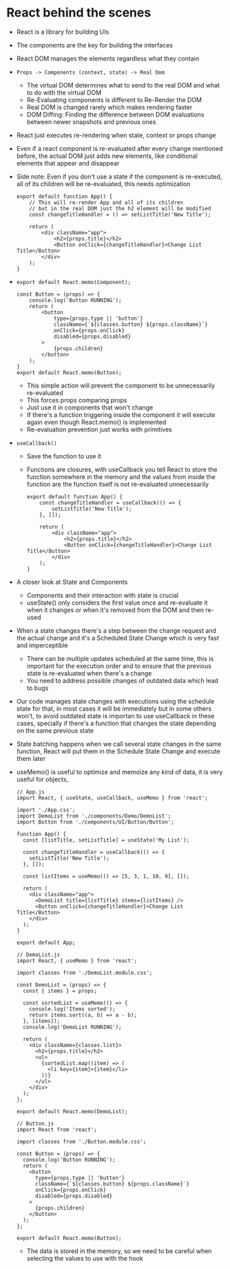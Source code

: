 # React behind the scenes

-   React is a library for building UIs
-   The components are the key for building the interfaces
-   React DOM manages the elements regardless what they contain
-   `Props -> Components (context, state) -> Real Dom`
    -   The virtual DOM determines what to send to the real DOM and what to do with the virtual DOM
    -   Re-Evaluating components is different to Re-Render the DOM
    -   Real DOM is changed rarely which makes rendering faster
    -   DOM Diffing: Finding the difference between DOM evaluations between newer snapshots and previous ones
-   React just executes re-rendering when state, context or props change
-   Even if a react component is re-evaluated after every change mentioned before, the actual DOM just adds new elements, like conditional elements that appear and disappear
-   Side note: Even if you don't use a state if the component is re-executed, all of its children will be re-evaluated, this needs optimization

    ```JSX
    export default function App() {
        // This will re-render App and all of its children
        // but in the real DOM just the h2 element will be modified
        const changeTitleHandler = () => setListTitle('New Title');

        return (
            <div className="app">
                <h2>{props.title}</h2>
                <Button onClick={changeTitleHandler}>Change List Title</Button>
            </div>
        );
    }
    ```

-   `export default React.memo(Component);`

    ```JSX
    const Button = (props) => {
        console.log('Button RUNNING');
        return (
            <button
                type={props.type || 'button'}
                className={`${classes.button} ${props.className}`}
                onClick={props.onClick}
                disabled={props.disabled}
            >
                {props.children}
            </button>
        );
    }
    export default React.memo(Button);
    ```

    -   This simple action will prevent the component to be unnecessarily re-evaluated
    -   This forces props comparing props
    -   Just use it in components that won't change
    -   If there's a function triggering inside the component it will execute again even though React.memo() is implemented
    -   Re-evaluation prevention just works with primitives

-   `useCallback()`

    -   Save the function to use it
    -   Functions are closures, with useCallback you tell React to store the function somewhere in the memory and the values from inside the function are the function itself is not re-evaluated unnecessarily

        ```JSX
        export default function App() {
            const changeTitleHandler = useCallback(() => {
                setListTitle('New Title');
            }, []);

            return (
                <div className="app">
                    <h2>{props.title}</h2>
                    <Button onClick={changeTitleHandler}>Change List Title</Button>
                </div>
            );
        }
        ```

-   A closer look at State and Components
    -   Components and their interaction with state is crucial
    -   useState() only considers the first value once and re-evaluate it when it changes or when it's removed from the DOM and then re-used
-   When a state changes there's a step between the change request and the actual change and it's a Scheduled State Change which is very fast and imperceptible
    -   There can be multiple updates scheduled at the same time, this is important for the execution order and to ensure that the previous state is re-evaluated when there's a change
    -   You need to address possible changes of outdated data which lead to bugs
-   Our code manages state changes with executions using the schedule state for that, in most cases it will be immediately but in some others won't, to avoid outdated state is importan to use useCallback in these cases, specially if there's a function that changes the state depending on the same previous state
-   State batching happens when we call several state changes in the same function, React will put them in the Schedule State Change and execute them later
-   useMemo() is useful to optimize and memoize any kind of data, it is very useful for objects,

    ```JSX
    // App.js
    import React, { useState, useCallback, useMemo } from 'react';

    import './App.css';
    import DemoList from './components/Demo/DemoList';
    import Button from './components/UI/Button/Button';

    function App() {
      const [listTitle, setListTitle] = useState('My List');

      const changeTitleHandler = useCallback(() => {
        setListTitle('New Title');
      }, []);

      const listItems = useMemo(() => [5, 3, 1, 10, 9], []);

      return (
        <div className="app">
          <DemoList title={listTitle} items={listItems} />
          <Button onClick={changeTitleHandler}>Change List Title</Button>
        </div>
      );
    }

    export default App;
    ```

    ```JSX
    // DemoList.js
    import React, { useMemo } from 'react';

    import classes from './DemoList.module.css';

    const DemoList = (props) => {
      const { items } = props;

      const sortedList = useMemo(() => {
        console.log('Items sorted');
        return items.sort((a, b) => a - b);
      }, [items]);
      console.log('DemoList RUNNING');

      return (
        <div className={classes.list}>
          <h2>{props.title}</h2>
          <ul>
            {sortedList.map((item) => (
              <li key={item}>{item}</li>
            ))}
          </ul>
        </div>
      );
    };

    export default React.memo(DemoList);
    ```

    ```JSX
    // Button.js
    import React from 'react';

    import classes from './Button.module.css';

    const Button = (props) => {
      console.log('Button RUNNING');
      return (
        <button
          type={props.type || 'button'}
          className={`${classes.button} ${props.className}`}
          onClick={props.onClick}
          disabled={props.disabled}
        >
          {props.children}
        </button>
      );
    };

    export default React.memo(Button);
    ```

    -   The data is stored in the memory, so we need to be careful when selecting the values to use with the hook
